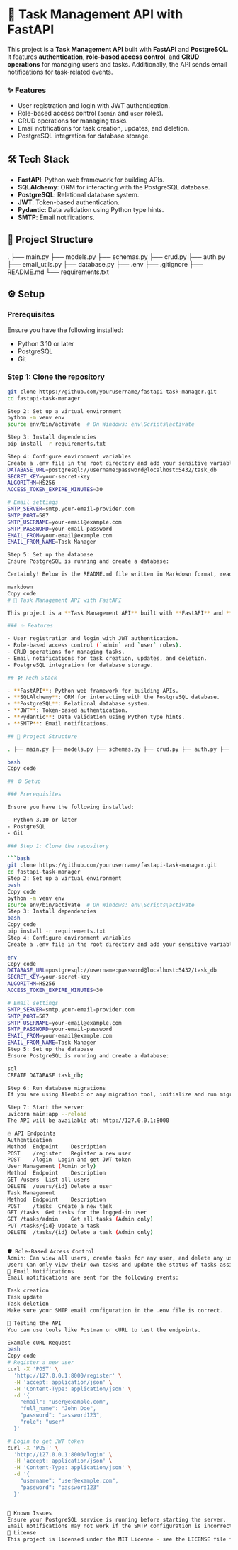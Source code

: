 # 🚀 Task Management API with FastAPI

This project is a **Task Management API** built with **FastAPI** and **PostgreSQL**. It features **authentication**, **role-based access control**, and **CRUD operations** for managing users and tasks. Additionally, the API sends email notifications for task-related events.

### ✨ Features

- User registration and login with JWT authentication.
- Role-based access control (`admin` and `user` roles).
- CRUD operations for managing tasks.
- Email notifications for task creation, updates, and deletion.
- PostgreSQL integration for database storage.

## 🛠️ Tech Stack

- **FastAPI**: Python web framework for building APIs.
- **SQLAlchemy**: ORM for interacting with the PostgreSQL database.
- **PostgreSQL**: Relational database system.
- **JWT**: Token-based authentication.
- **Pydantic**: Data validation using Python type hints.
- **SMTP**: Email notifications.

## 📂 Project Structure

. ├── main.py ├── models.py ├── schemas.py ├── crud.py ├── auth.py ├── email_utils.py ├── database.py ├── .env ├── .gitignore ├── README.md └── requirements.txt

## ⚙️ Setup

### Prerequisites

Ensure you have the following installed:

- Python 3.10 or later
- PostgreSQL
- Git

### Step 1: Clone the repository

````bash
git clone https://github.com/yourusername/fastapi-task-manager.git
cd fastapi-task-manager

Step 2: Set up a virtual environment
python -m venv env
source env/bin/activate  # On Windows: env\Scripts\activate

Step 3: Install dependencies
pip install -r requirements.txt

Step 4: Configure environment variables
Create a .env file in the root directory and add your sensitive variables:
DATABASE_URL=postgresql://username:password@localhost:5432/task_db
SECRET_KEY=your-secret-key
ALGORITHM=HS256
ACCESS_TOKEN_EXPIRE_MINUTES=30

# Email settings
SMTP_SERVER=smtp.your-email-provider.com
SMTP_PORT=587
SMTP_USERNAME=your-email@example.com
SMTP_PASSWORD=your-email-password
EMAIL_FROM=your-email@example.com
EMAIL_FROM_NAME=Task Manager

Step 5: Set up the database
Ensure PostgreSQL is running and create a database:

Certainly! Below is the README.md file written in Markdown format, ready for you to copy and paste:

markdown
Copy code
# 🚀 Task Management API with FastAPI

This project is a **Task Management API** built with **FastAPI** and **PostgreSQL**. It features **authentication**, **role-based access control**, and **CRUD operations** for managing users and tasks. Additionally, the API sends email notifications for task-related events.

### ✨ Features

- User registration and login with JWT authentication.
- Role-based access control (`admin` and `user` roles).
- CRUD operations for managing tasks.
- Email notifications for task creation, updates, and deletion.
- PostgreSQL integration for database storage.

## 🛠️ Tech Stack

- **FastAPI**: Python web framework for building APIs.
- **SQLAlchemy**: ORM for interacting with the PostgreSQL database.
- **PostgreSQL**: Relational database system.
- **JWT**: Token-based authentication.
- **Pydantic**: Data validation using Python type hints.
- **SMTP**: Email notifications.

## 📂 Project Structure

. ├── main.py ├── models.py ├── schemas.py ├── crud.py ├── auth.py ├── email_utils.py ├── database.py ├── .env ├── .gitignore ├── README.md └── requirements.txt

bash
Copy code

## ⚙️ Setup

### Prerequisites

Ensure you have the following installed:

- Python 3.10 or later
- PostgreSQL
- Git

### Step 1: Clone the repository

```bash
git clone https://github.com/yourusername/fastapi-task-manager.git
cd fastapi-task-manager
Step 2: Set up a virtual environment
bash
Copy code
python -m venv env
source env/bin/activate  # On Windows: env\Scripts\activate
Step 3: Install dependencies
bash
Copy code
pip install -r requirements.txt
Step 4: Configure environment variables
Create a .env file in the root directory and add your sensitive variables:

env
Copy code
DATABASE_URL=postgresql://username:password@localhost:5432/task_db
SECRET_KEY=your-secret-key
ALGORITHM=HS256
ACCESS_TOKEN_EXPIRE_MINUTES=30

# Email settings
SMTP_SERVER=smtp.your-email-provider.com
SMTP_PORT=587
SMTP_USERNAME=your-email@example.com
SMTP_PASSWORD=your-email-password
EMAIL_FROM=your-email@example.com
EMAIL_FROM_NAME=Task Manager
Step 5: Set up the database
Ensure PostgreSQL is running and create a database:

sql
CREATE DATABASE task_db;

Step 6: Run database migrations
If you are using Alembic or any migration tool, initialize and run migrations. Otherwise, you can manually create the tables.

Step 7: Start the server
uvicorn main:app --reload
The API will be available at: http://127.0.0.1:8000

🔥 API Endpoints
Authentication
Method	Endpoint	Description
POST	/register	Register a new user
POST	/login	Login and get JWT token
User Management (Admin only)
Method	Endpoint	Description
GET	/users	List all users
DELETE	/users/{id}	Delete a user
Task Management
Method	Endpoint	Description
POST	/tasks	Create a new task
GET	/tasks	Get tasks for the logged-in user
GET	/tasks/admin	Get all tasks (Admin only)
PUT	/tasks/{id}	Update a task
DELETE	/tasks/{id}	Delete a task (Admin only)


🛡️ Role-Based Access Control
Admin: Can view all users, create tasks for any user, and delete any user or task.
User: Can only view their own tasks and update the status of tasks assigned to them.
📧 Email Notifications
Email notifications are sent for the following events:

Task creation
Task update
Task deletion
Make sure your SMTP email configuration in the .env file is correct.

🧪 Testing the API
You can use tools like Postman or cURL to test the endpoints.

Example cURL Request
bash
Copy code
# Register a new user
curl -X 'POST' \
  'http://127.0.0.1:8000/register' \
  -H 'accept: application/json' \
  -H 'Content-Type: application/json' \
  -d '{
    "email": "user@example.com",
    "full_name": "John Doe",
    "password": "password123",
    "role": "user"
  }'

# Login to get JWT token
curl -X 'POST' \
  'http://127.0.0.1:8000/login' \
  -H 'accept: application/json' \
  -H 'Content-Type: application/json' \
  -d '{
    "username": "user@example.com",
    "password": "password123"
  }'


🐛 Known Issues
Ensure your PostgreSQL service is running before starting the server.
Email notifications may not work if the SMTP configuration is incorrect.
📝 License
This project is licensed under the MIT License - see the LICENSE file for details.
````
